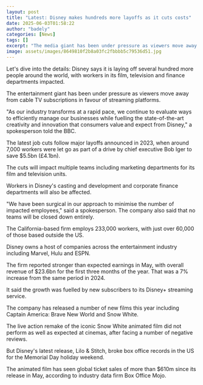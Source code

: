 ```yaml
---
layout: post
title: "Latest: Disney makes hundreds more layoffs as it cuts costs"
date: 2025-06-03T01:58:22
author: "badely"
categories: [News]
tags: []
excerpt: "The media giant has been under pressure as viewers move away from cable TV to streaming platforms."
image: assets/images/8649810f2b8a03fc2fbbbb5c79536d51.jpg
---
```


Let's dive into the details: Disney says it is laying off several hundred more people around the world, with workers in its film, television and finance departments impacted.

The entertainment giant has been under pressure as viewers move away from cable TV subscriptions in favour of streaming platforms.

"As our industry transforms at a rapid pace, we continue to evaluate ways to efficiently manage our businesses while fuelling the state-of-the-art creativity and innovation that consumers value and expect from Disney," a spokesperson told the BBC.

The latest job cuts follow major layoffs announced in 2023, when around 7,000 workers were let go as part of a drive by chief executive Bob Iger to save $5.5bn (£4.1bn).

The cuts will impact multiple teams including marketing departments for its film and television units.

Workers in Disney's casting and development and corporate finance departments will also be affected.

"We have been surgical in our approach to minimise the number of impacted employees," said a spokesperson. The company also said that no teams will be closed down entirely.

The California-based firm employs 233,000 workers, with just over 60,000 of those based outside the US.

Disney owns a host of companies across the entertainment industry including Marvel, Hulu and ESPN.

The firm reported stronger than expected earnings in May, with overall revenue of $23.6bn for the first three months of the year. That was a 7% increase from the same period in 2024.

It said the growth was fuelled by new subscribers to its Disney+ streaming service.

The company has released a number of new films this year including Captain America: Brave New World and Snow White.

The live action remake of the iconic Snow White animated film did not perform as well as expected at cinemas, after facing a number of negative reviews. 

But Disney's latest release, Lilo & Stitch, broke box office records in the US for the Memorial Day holiday weekend.

The animated film has seen global ticket sales of more than $610m since its release in May, according to industry data firm Box Office Mojo.

